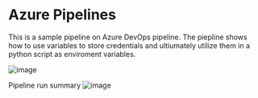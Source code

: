 # Azure Pipelines
 
 This is a sample pipeline on Azure DevOps pipeline.
 The piepline shows how to use variables to store credentials and ultiumately utilize them in a python script as enviroment variables.


![image](https://user-images.githubusercontent.com/66565804/210282394-d4e183d8-8c37-4511-b0bc-c1fa93aaa881.png)



Pipeline run summary
![image](https://user-images.githubusercontent.com/66565804/210282524-e82db45a-1dcb-49d9-a0b3-453b0bc31d06.png)

